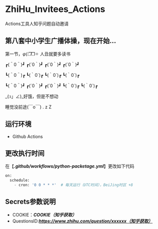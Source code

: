 # ZhiHu_Invitees_Actions
Actions工具人知乎问题自动邀请

## 第八套中小学生广播体操，现在开始...
第一节，_φ(❐_❐✧ 人丑就要多读书

┏(＾0＾)┛   ┏(´0｀)┛   ┏(´0｀)┛   ┏(´0｀)┛

┗(＾0＾)┏   ┗(｀0´)┏   ┗(｀0´)┏   ┗(｀0´)┏

┗(＾0＾)┛   ┏(´0｀)┛   ┏(´0｀)┛   ┗(｀0´)┏   ┗(｀0´)┏

_(:ι」∠)_好饿，但是不想动

睡觉没前途(￣o￣) . z Z　

## 运行环境

 - Github Actions

## 更改执行时间

在【***.github/workflows/python-packetage.yml***】更改如下代码

```python
on:
  schedule:
    - cron: '0 0 * * *'  # 每天运行（UTC时间），BeiJing时区 +8
```

## Secrets参数说明
 - COOKIE：***COOKIE（知乎获取）***
 - QuestionsID:***https://www.zhihu.com/question/xxxxxx（知乎获取）***
